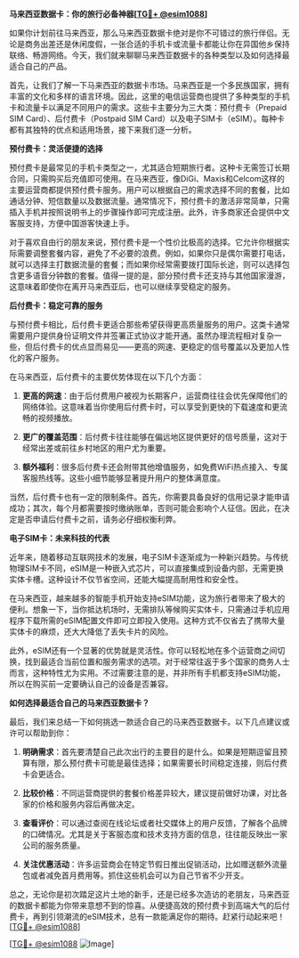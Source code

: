 **马来西亚数据卡：你的旅行必备神器[[TG💪+ @esim1088](https://t.me/s/esim1088)]**

如果你计划前往马来西亚，那么马来西亚数据卡绝对是你不可错过的旅行伴侣。无论是商务出差还是休闲度假，一张合适的手机卡或流量卡都能让你在异国他乡保持联络、畅游网络。今天，我们就来聊聊马来西亚数据卡的各种类型以及如何选择最适合自己的产品。

首先，让我们了解一下马来西亚的数据卡市场。马来西亚是一个多民族国家，拥有丰富的文化和多样的语言环境。因此，这里的电信运营商也提供了多种类型的手机卡和流量卡以满足不同用户的需求。这些卡主要分为三大类：预付费卡（Prepaid SIM Card）、后付费卡（Postpaid SIM Card）以及电子SIM卡（eSIM）。每种卡都有其独特的优点和适用场景，接下来我们逐一分析。

**预付费卡：灵活便捷的选择**

预付费卡是最常见的手机卡类型之一，尤其适合短期旅行者。这种卡无需签订长期合同，只需购买后充值即可使用。在马来西亚，像DiGi、Maxis和Celcom这样的主要运营商都提供预付费卡服务。用户可以根据自己的需求选择不同的套餐，比如通话分钟、短信数量以及数据流量。通常情况下，预付费卡的激活非常简单，只需插入手机并按照说明书上的步骤操作即可完成注册。此外，许多商家还会提供中文客服支持，方便中国游客快速上手。

对于喜欢自由行的朋友来说，预付费卡是一个性价比极高的选择。它允许你根据实际需要调整套餐内容，避免了不必要的浪费。例如，如果你只是偶尔需要打电话，就可以选择主打数据流量的套餐；而如果你经常需要拨打国际长途，则可以选择包含更多语音分钟数的套餐。值得一提的是，部分预付费卡还支持与其他国家漫游，这意味着即使你在离开马来西亚后，也可以继续享受稳定的服务。

**后付费卡：稳定可靠的服务**

与预付费卡相比，后付费卡更适合那些希望获得更高质量服务的用户。这类卡通常需要用户提供身份证明文件并签署正式协议才能开通。虽然办理流程相对复杂一些，但后付费卡的优点显而易见——更高的网速、更稳定的信号覆盖以及更加人性化的客户服务。

在马来西亚，后付费卡的主要优势体现在以下几个方面：

1. **更高的网速**：由于后付费用户被视为长期客户，运营商往往会优先保障他们的网络体验。这意味着当你使用后付费卡时，可以享受到更快的下载速度和更流畅的视频播放。
   
2. **更广的覆盖范围**：后付费卡往往能够在偏远地区提供更好的信号质量，这对于经常出差或前往乡村地区的用户尤为重要。
   
3. **额外福利**：很多后付费卡还会附带其他增值服务，如免费WiFi热点接入、专属客服热线等。这些小细节能够显著提升用户的整体满意度。

当然，后付费卡也有一定的限制条件。首先，你需要具备良好的信用记录才能申请成功；其次，每个月都需要按时缴纳账单，否则可能会影响个人征信。因此，在决定是否申请后付费卡之前，请务必仔细权衡利弊。

**电子SIM卡：未来科技的代表**

近年来，随着移动互联网技术的发展，电子SIM卡逐渐成为一种新兴趋势。与传统物理SIM卡不同，eSIM是一种嵌入式芯片，可以直接集成到设备内部，无需更换实体卡槽。这种设计不仅节省空间，还能大幅提高耐用性和安全性。

在马来西亚，越来越多的智能手机开始支持eSIM功能，这为旅行者带来了极大的便利。想象一下，当你抵达机场时，无需排队等候购买实体卡，只需通过手机应用程序下载所需的eSIM配置文件即可立即投入使用。这种方式不仅省去了携带大量实体卡的麻烦，还大大降低了丢失卡片的风险。

此外，eSIM还有一个显著的优势就是灵活性。你可以轻松地在多个运营商之间切换，找到最适合当前位置和服务需求的选项。对于经常往返于多个国家的商务人士而言，这种特性尤为实用。不过需要注意的是，并非所有手机都支持eSIM功能，所以在购买前一定要确认自己的设备是否兼容。

**如何选择最适合自己的马来西亚数据卡？**

最后，我们来总结一下如何挑选一款适合自己的马来西亚数据卡。以下几点建议或许可以帮助到你：

1. **明确需求**：首先要清楚自己此次出行的主要目的是什么。如果是短期逗留且预算有限，那么预付费卡可能是最佳选择；如果需要长时间稳定连接，则后付费卡会更适合。

2. **比较价格**：不同运营商提供的套餐价格差异较大，建议提前做好功课，对比各家的价格和服务内容后再做决定。

3. **查看评价**：可以通过查阅在线论坛或者社交媒体上的用户反馈，了解各个品牌的口碑情况。尤其是关于客服态度和技术支持方面的信息，往往能反映出一家公司的服务质量。

4. **关注优惠活动**：许多运营商会在特定节假日推出促销活动，比如赠送额外流量包或者减免首月费用等。抓住这些机会可以为自己节省不少开支。

总之，无论你是初次踏足这片土地的新手，还是已经多次造访的老朋友，马来西亚的数据卡都能为你带来意想不到的惊喜。从便捷高效的预付费卡到高端大气的后付费卡，再到引领潮流的eSIM技术，总有一款能满足你的期待。赶紧行动起来吧！[[TG💪+ @esim1088](https://t.me/s/esim1088)]

[[TG💪+ @esim1088](https://t.me/s/esim1088) ![Image](https://i.postimg.cc/4NQfJmqS/Snipaste-2025-05-13-00-14-12.png)]